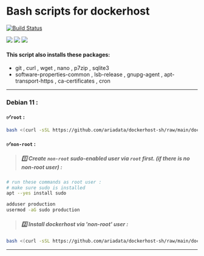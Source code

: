 # Bash scripts for dockerhost
[![Build Status](https://files.ariadata.co/file/ariadata_logo.png)](https://ariadata.co)

![](https://img.shields.io/github/stars/ariadata/dockerhost-sh.svg)
![](https://img.shields.io/github/watchers/ariadata/dockerhost-sh.svg)
![](https://img.shields.io/github/forks/ariadata/dockerhost-sh.svg)

#### This script also installs these packages:
* git , curl , wget , nano , p7zip , sqlite3
* software-properties-common , lsb-release , gnupg-agent , apt-transport-https , ca-certificates , cron

---
### Debian 11 :
#### ✅`root` :
```sh
bash <(curl -sSL https://github.com/ariadata/dockerhost-sh/raw/main/dockerhost-basic-debian-11-root.sh)
```
#### ✅`non-root` :
 > ##### 1️⃣ Create `non-root` sudo-enabled user via `root` first. (if there is no non-root user) :
```sh
# run these commands as root user :
# make sure sudo is installed
apt --yes install sudo

adduser production
usermod -aG sudo production
```
 > ##### 2️⃣ Install dockerhost via 'non-root' user :
```sh
bash <(curl -sSL https://github.com/ariadata/dockerhost-sh/raw/main/dockerhost-basic-debian-11-non-root.sh)
```
---

